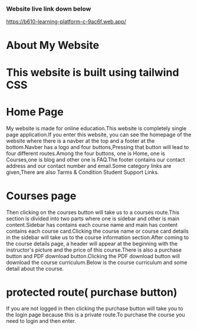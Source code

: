 ### Website live link down below
https://b610-learning-platform-c-9ac6f.web.app/

# About My Website
# This website is built using tailwind CSS
# Home Page
My website is made for online education.This website is completely single page application.If you enter this website, you can see the homepage of the website where there is a navber at the top and a footer at the bottom.Navber has a logo and four buttons,Pressing that button will lead to four different routes.Among the four buttons, one is Home, one is Courses,one is blog and other one is FAQ.The footer contains our contact address and our contact number and email.Some category links are given,There are also Tarms & Condition Student Support Links.

# Courses page

Then clicking on the courses button will take us to a courses route.This section is divided into two parts where one is sidebar and other is main content.Sidebar has contains each course name and main has content contains each course card.Clicking the course name or course card details in the sidebar will take us to the course information section.After coming to the course details page, a header will appear at the beginning with the instructor's picture and the price of this course.There is also a purchase button and PDF download button.Clicking the PDF download button will download the course curriculum.Below is the course curriculum and some detail about the course.

# protected route( purchase button)
If you are not logged in then clicking the purchase button will take you to the login page because this is a private route.To purchase the course you need to login and then enter.


